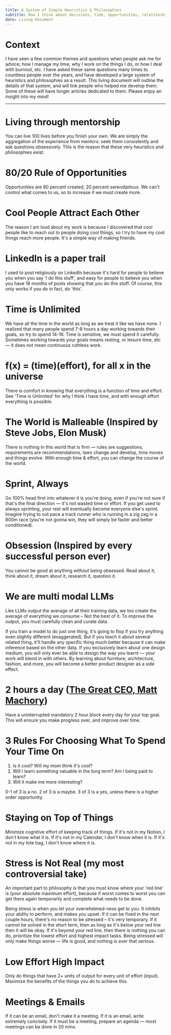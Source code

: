 ```yaml
---
title: A System of Simple Heuristics & Philosophies
subtitle: How I think about decisions, time, opportunities, relationships, life and more.
date: Living Document
---
```


# Context

I have seen a few common themes and questions when people ask me for advice; how I manage my time, why I work on the things I do, or how I deal with burnout, etc. I have asked these same questions many times to countless people over the years, and have developed a large system of heuristics and philosophies as a result. This living document will outline the details of that system, and will link people who helped me develop them. Some of these will have longer articles dedicated to them. Please enjoy an insight into my mind!

---

# Living through mentorship

You can live 100 lives before you finish your own. We are simply the aggregation of the experience from mentors: seek them consistently and ask questions obsessively. This is the reason that these very heuristics and philosophies exist.

# 80/20 Rule of Opportunities

Opportunities are 80 percent created, 20 percent serendipitous. We can't control what comes to us, so to increase it we must create more.

# Cool People Attract Each Other

The reason I am loud about my work is because I discovered that cool people like to reach out to people doing cool things, so I try to have my cool things reach more people. It's a simple way of making friends.

# LinkedIn is a paper trail

I used to post religiously on LinkedIn because it's hard for people to believe you when you say 'I do this stuff', and easy for people to believe you when you have 18 months of posts showing that you do this stuff. Of course, this only works if you do in fact, do 'this'.

# Time is Unlimited

We have all the time in the world as long as we treat it like we have none. I realized that many people spend 7-8 hours a day working towards their goals, so try to spend 14-16. Time is sensitive, we must spend it carefully. Sometimes working towards your goals means resting, or leisure time, etc — it does not mean continuous ruthless work.

# f(x) = (time)(effort), for all x in the universe

There is comfort in knowing that everything is a function of time and effort. See 'Time is Unlimited' for why I think I have time, and with enough effort everything is possible.

# The World is Malleable (Inspired by Steve Jobs, Elon Musk)

There is nothing in this world that is firm — rules are suggestions, requirements are recommendations, laws change and develop, time moves and things evolve. With enough time & effort, you can change the course of the world.

# Sprint, Always

Go 100% head first into whatever it is you're doing, even if you're not sure if that's the final direction — it's not wasted time or effort. If you get used to always sprinting, your rest will eventually become everyone else's sprint. Imagine trying to out pace a track runner who is running in a zig zag in a 800m race (you're not gonna win, they will simply be faster and better conditioned).

# Obsession (Inspired by every successful person ever)

You cannot be good at anything without being obsessed. Read about it, think about it, dream about it, research it, question it.

# We are multi modal LLMs

Like LLMs output the average of all their training data, we too create the average of everything we consume – Not the best of it. To improve the output, you must carefully clean and curate data.

If you train a model to do just one thing, it's going to flop if you try anything even slightly different (exaggerated). But if you teach it about several related thing, it'll handle any specific thing much better because it can make inference based on the other data. If you exclusively learn about one design medium, you will only ever be able to design the way you learnt — your work will blend in with others. By learning about furniture, architecture, fashion, and more, you will become a better product designer as a side effect.

# 2 hours a day ([The Great CEO, Matt Machory](https://docs.google.com/document/d/1ZJZbv4J6FZ8Dnb0JuMhJxTnwl-dwqx5xl0s65DE3wO8/edit))

Have a uninterrupted mandatory 2 hour block every day for your top goal. This will ensure you make progress over, and improve over time.

# 3 Rules For Choosing What To Spend Your Time On

1. Is it cool? Will my mom think it's cool?
2. Will I learn something valuable in the long term? Am I being paid to learn?
3. Will it make me more interesting?

0-1 of 3 is a no.
2 of 3 is a maybe.
3 of 3 is a yes, unless there is a higher order opportunity.

# Staying on Top of Things

Minimize cognitive effort of keeping track of things. If it's not in my Notion, I don't know what it is. If it's not in my Calendar, I don't know when it is. If it's not in my tote bag, I don't know where it is.

# Stress is Not Real (my most controversial take)

An important part to philosophy is that you must know where your 'red line' is (your absolute maximum effort), because if worst comes to worst you can get there again temporarily and complete what needs to be done.

Being stress is when you let your overwhelmed-ness get to you. It inhibits your ability to perform, and makes you upset. If it can be fixed in the next couple hours, there's no reason to be stressed – it's very temporary. If it cannot be solved in the short term, then as long as it's below your red line then it will be okay. If it's beyond your red line, then there is nothing you can do, prioritize the lowest effort and highest impact tasks. Being stressed will only make things worse — life is good, and nothing is ever that serious.

# Low Effort High Impact

Only do things that have 2+ units of output for every unit of effort (input). Maximize the benefits of the things you do to achieve this.

# Meetings & Emails

If it can be an email, don't make it a meeting. If it is an email, write extremely concisely. If it must be a meeting, prepare an agenda — most meetings can be done in 20 mins.
